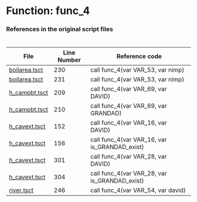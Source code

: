 # Function: func_4 
### References in the original script files

#

| File | Line Number | Reference code |
| --- | --- | --- |
| [boilarea.tsct](../../../out/boilarea.tsct#L230) | 230 | call func_4(var VAR_53, var nimp) |
| [boilarea.tsct](../../../out/boilarea.tsct#L231) | 231 | call func_4(var VAR_53, var nimp) |
| [h_campbt.tsct](../../../out/h_campbt.tsct#L209) | 209 | call func_4(var VAR_69, var DAVID) |
| [h_campbt.tsct](../../../out/h_campbt.tsct#L210) | 210 | call func_4(var VAR_69, var GRANDAD) |
| [h_cavext.tsct](../../../out/h_cavext.tsct#L152) | 152 | call func_4(var VAR_16, var DAVID) |
| [h_cavext.tsct](../../../out/h_cavext.tsct#L156) | 156 | call func_4(var VAR_16, var is_GRANDAD_exist) |
| [h_cavext.tsct](../../../out/h_cavext.tsct#L301) | 301 | call func_4(var VAR_28, var DAVID) |
| [h_cavext.tsct](../../../out/h_cavext.tsct#L304) | 304 | call func_4(var VAR_28, var is_GRANDAD_exist) |
| [river.tsct](../../../out/river.tsct#L246) | 246 | call func_4(var VAR_54, var david) |
